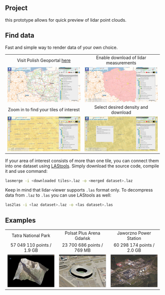 ## Project

this prototype allows for quick preview of lidar point clouds.

## Find data

Fast and simple way to render data of your own choice.

<table width="100%">
  <tr>
  <td width="50.0%" align="center">Visit Polish Geoportal <a href="mapy.geoportal.gov.pl">here</a></td>
  <td width="50.0%" align="center">Enable download of lidar measurements</td>
  </tr>
  <tr>
  <td width="50.0%"><img src="/images/man1.png?raw=true"/></td>
  <td width="50.0%"><img src="/images/man2.png?raw=true"/></td>
  </tr>
  <tr>
  <td width="50.0%" align="center">Zoom in to find your tiles of interest</td>
  <td width="50.0%" align="center">Select desired density and download</td>
  </tr>
  <tr>
  <td width="50.0%"><img src="/images/man3.png?raw=true"/></td>
  <td width="50.0%"><img src="/images/man4.png?raw=true"/></td>
  </tr>
</table>

If your area of interest consists of more than one tile, you can connect them into one dataset using [LAStools](https://github.com/LAStools/LAStools). Simply download the source code, compile it and use command:

```bash
lasmerge -i <downloaded tiles>.laz -o <merged dataset>.laz
```

Keep in mind that lidar-viewer supports `.las` format only. To decompress data from `.laz` to `.las` you can use LAStools as well:

```bash
las2las -i <laz dataset>.laz -o <las dataset>.las
```

## Examples

<table width="100%">
  <tr>
  <td width="33.3%" align="center">Tatra National Park</td>
  <td width="33.3%" align="center">Polsat Plus Arena Gdańsk</td>
  <td width="33.3%" align="center">Jaworzno Power Station</td>
  </tr>
  <tr>
  <td width="33.3%" align="center">57 049 110 points / 1.9 GB</td>
  <td width="33.3%" align="center">23 700 686 points / 769 MB</td>
  <td width="33.3%" align="center">60 298 174 points / 2.0 GB</td>
  </tr>
  <tr>
  <td width="33.3%"><img src="/images/scr1.png?raw=true"/></td>
  <td width="33.3%"><img src="/images/scr3.png?raw=true"/></td>
  <td width="33.3%"><img src="/images/scr2.png?raw=true"/></td>
  </tr>
</table>